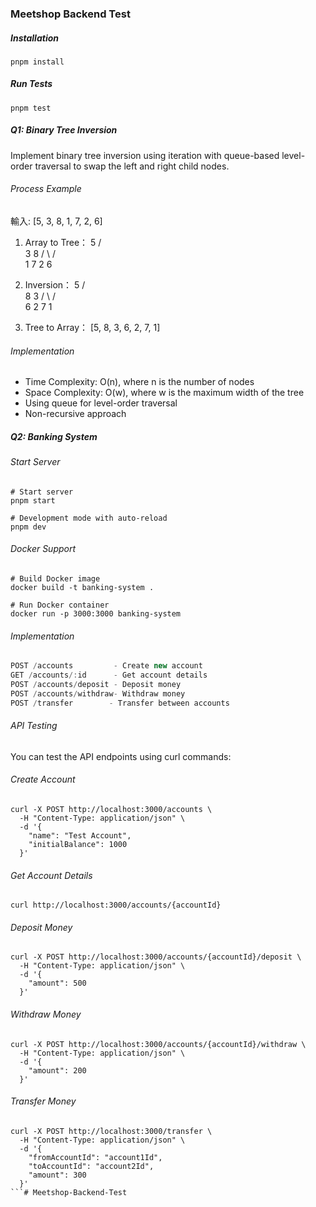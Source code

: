 ### Meetshop Backend Test

##### Installation

```
pnpm install
```
##### Run Tests

```
pnpm test
```


##### Q1: Binary Tree Inversion

Implement binary tree inversion using iteration with queue-based level-order traversal to swap the left and right child nodes.

######  Process Example

輸入: [5, 3, 8, 1, 7, 2, 6]

1. Array to Tree：
     5
   /   \
  3     8
 / \   / \
1   7 2   6

2. Inversion：
     5
   /   \
  8     3
 / \   / \
6   2 7   1

3. Tree to Array：
[5, 8, 3, 6, 2, 7, 1]

###### Implementation

- Time Complexity: O(n), where n is the number of nodes
- Space Complexity: O(w), where w is the maximum width of the tree
- Using queue for level-order traversal
- Non-recursive approach

##### Q2: Banking System

###### Start Server

```
# Start server
pnpm start

# Development mode with auto-reload
pnpm dev
```

###### Docker Support

```
# Build Docker image
docker build -t banking-system .

# Run Docker container
docker run -p 3000:3000 banking-system
```

###### Implementation

```js
POST /accounts         - Create new account
GET /accounts/:id      - Get account details
POST /accounts/deposit - Deposit money
POST /accounts/withdraw- Withdraw money
POST /transfer        - Transfer between accounts
```

###### API Testing

You can test the API endpoints using curl commands:

###### Create Account
```
curl -X POST http://localhost:3000/accounts \
  -H "Content-Type: application/json" \
  -d '{
    "name": "Test Account",
    "initialBalance": 1000
  }'
```

###### Get Account Details
```
curl http://localhost:3000/accounts/{accountId}
```

###### Deposit Money

```
curl -X POST http://localhost:3000/accounts/{accountId}/deposit \
  -H "Content-Type: application/json" \
  -d '{
    "amount": 500
  }'
```

###### Withdraw Money

```
curl -X POST http://localhost:3000/accounts/{accountId}/withdraw \
  -H "Content-Type: application/json" \
  -d '{
    "amount": 200
  }'
```

###### Transfer Money

```
curl -X POST http://localhost:3000/transfer \
  -H "Content-Type: application/json" \
  -d '{
    "fromAccountId": "account1Id",
    "toAccountId": "account2Id",
    "amount": 300
  }'
```# Meetshop-Backend-Test
